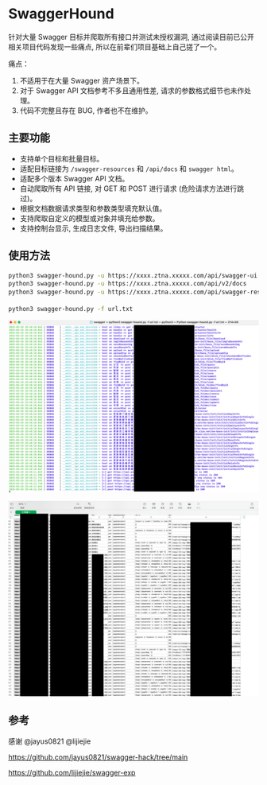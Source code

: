 # SwaggerHound

针对大量 Swagger 目标并爬取所有接口并测试未授权漏洞, 通过阅读目前已公开相关项目代码发现一些痛点, 所以在前辈们项目基础上自己搓了一个。

痛点：
1. 不适用于在大量 Swagger 资产场景下。
2. 对于 Swagger API 文档参考不多且通用性差, 请求的参数格式细节也未作处理。
3. 代码不完整且存在 BUG, 作者也不在维护。

## 主要功能

- 支持单个目标和批量目标。
- 适配目标链接为 `/swagger-resources` 和 `/api/docs` 和 `swagger html`。
- 适配多个版本 Swagger API 文档。
- 自动爬取所有 API 链接, 对 GET 和 POST 进行请求 (危险请求方法进行跳过)。
- 根据文档数据请求类型和参数类型填充默认值。
- 支持爬取自定义的模型或对象并填充给参数。
- 支持控制台显示, 生成日志文件, 导出扫描结果。

## 使用方法

```bash
python3 swagger-hound.py -u https://xxxx.ztna.xxxxx.com/api/swagger-ui.html
python3 swagger-hound.py -u https://xxxx.ztna.xxxxx.com/api/v2/docs
python3 swagger-hound.py -u https://xxxx.ztna.xxxxx.com/api/swagger-resources

python3 swagger-hound.py -f url.txt
```

![](docs/20250307162.jpg)

![](docs/20250307165.jpg)

## 参考

感谢 @jayus0821 @lijiejie 

https://github.com/jayus0821/swagger-hack/tree/main

https://github.com/lijiejie/swagger-exp

